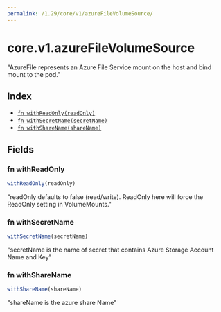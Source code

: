 ```yaml
---
permalink: /1.29/core/v1/azureFileVolumeSource/
---
```


# core.v1.azureFileVolumeSource

"AzureFile represents an Azure File Service mount on the host and bind mount to the pod."

## Index

* [`fn withReadOnly(readOnly)`](#fn-withreadonly)
* [`fn withSecretName(secretName)`](#fn-withsecretname)
* [`fn withShareName(shareName)`](#fn-withsharename)

## Fields

### fn withReadOnly

```ts
withReadOnly(readOnly)
```

"readOnly defaults to false (read/write). ReadOnly here will force the ReadOnly setting in VolumeMounts."

### fn withSecretName

```ts
withSecretName(secretName)
```

"secretName is the  name of secret that contains Azure Storage Account Name and Key"

### fn withShareName

```ts
withShareName(shareName)
```

"shareName is the azure share Name"